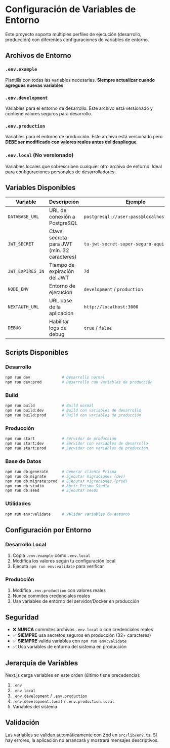 # Configuración de Variables de Entorno

Este proyecto soporta múltiples perfiles de ejecución (desarrollo, producción) con diferentes configuraciones de variables de entorno.

## Archivos de Entorno

### `.env.example`
Plantilla con todas las variables necesarias. **Siempre actualizar cuando agregues nuevas variables**.

### `.env.development`
Variables para el entorno de desarrollo. Este archivo está versionado y contiene valores seguros para desarrollo.

### `.env.production`
Variables para el entorno de producción. Este archivo está versionado pero **DEBE ser modificado con valores reales antes del despliegue**.

### `.env.local` (No versionado)
Variables locales que sobrescriben cualquier otro archivo de entorno. Ideal para configuraciones personales de desarrolladores.

## Variables Disponibles

| Variable | Descripción | Ejemplo |
|----------|-------------|---------|
| `DATABASE_URL` | URL de conexión a PostgreSQL | `postgresql://user:pass@localhost:5432/db` |
| `JWT_SECRET` | Clave secreta para JWT (mín. 32 caracteres) | `tu-jwt-secret-super-seguro-aqui` |
| `JWT_EXPIRES_IN` | Tiempo de expiración del JWT | `7d` |
| `NODE_ENV` | Entorno de ejecución | `development` / `production` |
| `NEXTAUTH_URL` | URL base de la aplicación | `http://localhost:3000` |
| `DEBUG` | Habilitar logs de debug | `true` / `false` |

## Scripts Disponibles

### Desarrollo
```bash
npm run dev              # Desarrollo normal
npm run dev:prod         # Desarrollo con variables de producción
```

### Build
```bash
npm run build            # Build normal
npm run build:dev        # Build con variables de desarrollo
npm run build:prod       # Build con variables de producción
```

### Producción
```bash
npm run start            # Servidor de producción
npm run start:dev        # Servidor con variables de desarrollo
npm run start:prod       # Servidor con variables de producción
```

### Base de Datos
```bash
npm run db:generate      # Generar cliente Prisma
npm run db:migrate       # Ejecutar migraciones (dev)
npm run db:migrate:prod  # Ejecutar migraciones (prod)
npm run db:studio        # Abrir Prisma Studio
npm run db:seed          # Ejecutar seeds
```

### Utilidades
```bash
npm run env:validate     # Validar variables de entorno
```

## Configuración por Entorno

### Desarrollo Local
1. Copia `.env.example` como `.env.local`
2. Modifica los valores según tu configuración local
3. Ejecuta `npm run env:validate` para verificar

### Producción
1. Modifica `.env.production` con valores reales
2. Nunca commites credenciales reales
3. Usa variables de entorno del servidor/Docker en producción

## Seguridad

- ❌ **NUNCA** commites archivos `.env.local` o con credenciales reales
- ✅ **SIEMPRE** usa secretos seguros en producción (32+ caracteres)
- ✅ **SIEMPRE** valida variables con `npm run env:validate`
- ✅ Usa variables de entorno del sistema en producción

## Jerarquía de Variables

Next.js carga variables en este orden (último tiene precedencia):
1. `.env`
2. `.env.local`
3. `.env.development` / `.env.production`
4. `.env.development.local` / `.env.production.local`
5. Variables del sistema

## Validación

Las variables se validan automáticamente con Zod en `src/lib/env.ts`. Si hay errores, la aplicación no arrancará y mostrará mensajes descriptivos.